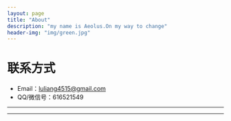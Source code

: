 ```yaml
---
layout: page
title: "About"
description: "my name is Aeolus.On my way to change"
header-img: "img/green.jpg"
---
```





# 联系方式

*   Email：luliang4515@gmail.com
*   QQ/微信号：616521549

* * *

* * *
